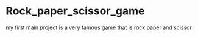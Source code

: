 # Rock_paper_scissor_game
my first main project is a very famous game that is rock paper and scissor
